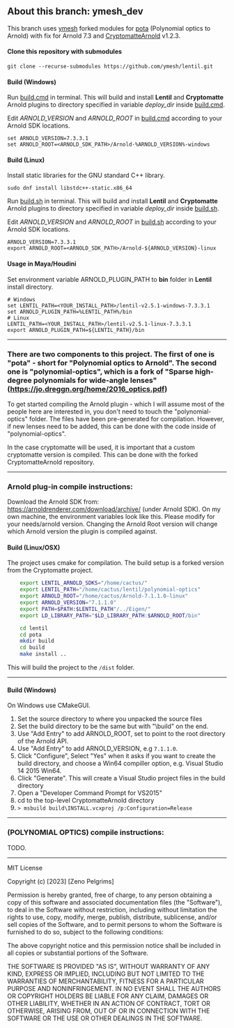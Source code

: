 ## About this branch: ymesh_dev
This branch uses  [ymesh](https://github.com/ymesh) forked modules for [pota](https://github.com/ymesh/pota) (Polynomial optics to Arnold) with fix for Arnold 7.3 and [CryptomatteArnold](https://github.com/ymesh/CryptomatteArnold.git) v1.2.3.


#### Clone this repository with submodules
```
git clone --recurse-submodules https://github.com/ymesh/lentil.git
```

#### Build (Windows)
Run [build.cmd](build.cmd) in terminal. This will build and install __Lentil__ and __Cryptomatte__ Arnold plugins
to directory specified in variable *deploy_dir* inside [build.cmd](build.cmd).

Edit *ARNOLD_VERSION* and *ARNOLD_ROOT* in [build.cmd](build.cmd) according to your Arnold SDK locations.
```
set ARNOLD_VERSION=7.3.3.1
set ARNOLD_ROOT=<ARNOLD_SDK_PATH>/Arnold-%ARNOLD_VERSION%-windows
```

#### Build (Linux)
Install static libraries for the GNU standard C++ library.
```
sudo dnf install libstdc++-static.x86_64
```
Run [build.sh](build.sh) in terminal. This will build and install __Lentil__ and __Cryptomatte__ Arnold plugins
to directory specified in variable *deploy_dir* inside [build.sh](build.sh).

Edit *ARNOLD_VERSION* and *ARNOLD_ROOT* in [build.sh](build.sh) according to your Arnold SDK locations.
```
ARNOLD_VERSION=7.3.3.1
export ARNOLD_ROOT=<ARNOLD_SDK_PATH>/Arnold-${ARNOLD_VERSION}-linux
```

#### Usage in Maya/Houdini
Set environment variable ARNOLD_PLUGIN_PATH to __bin__ folder in __Lentil__ install directory.
```
# Windows
set LENTIL_PATH=<YOUR_INSTALL_PATH>/lentil-v2.5.1-windows-7.3.3.1
set ARNOLD_PLUGIN_PATH=%LENTIL_PATH%/bin
# Linux
LENTIL_PATH=<YOUR_INSTALL_PATH>/lentil-v2.5.1-linux-7.3.3.1
export ARNOLD_PLUGIN_PATH=${LENTIL_PATH}/bin
```
-----

### There are two components to this project. The first of one is "pota" - short for "Polynomial optics to Arnold". The second one is "polynomial-optics", which is a fork of "Sparse high-degree polynomials for wide-angle lenses" (https://jo.dreggn.org/home/2016_optics.pdf)

  

To get started compiling the Arnold plugin - which I will assume most of the people here are interested in, you don't need to touch the "polynomial-optics" folder. The files have been pre-generated for compilation. However, if new lenses need to be added, this can be done with the code inside of "polynomial-optics".


In the case cryptomatte will be used, it is important that a custom cryptomatte version is compiled. This can be done with the forked CryptomatteArnold repository.

-----
  

### Arnold plug-in compile instructions:

  
Download the Arnold SDK from: https://arnoldrenderer.com/download/archive/ (under Arnold SDK). On my own machine, the environment variables look like this. Please modify for your needs/arnold version. Changing the Arnold Root version will change which Arnold version the plugin is compiled against.

#### Build (Linux/OSX)

The project uses cmake for compilation. The build setup is a forked version from the Cryptomatte project.

```bash
    export LENTIL_ARNOLD_SDKS="/home/cactus/"
    export LENTIL_PATH="/home/cactus/lentil/polynomial-optics"
    export ARNOLD_ROOT="/home/cactus/Arnold-7.1.1.0-linux"
    export ARNOLD_VERSION="7.1.1.0"
    export PATH=$PATH:$LENTIL_PATH"/../Eigen/"
    export LD_LIBRARY_PATH="$LD_LIBRARY_PATH:$ARNOLD_ROOT/bin"
```


```bash
    cd lentil
    cd pota
    mkdir build
    cd build
    make install ..
```

This will build the project to the `/dist` folder.

----- 

#### Build (Windows)

On Windows use CMakeGUI.

1. Set the source directory to where you unpacked the source files
2. Set the build directory to be the same but with "\build" on the end.
3. Use "Add Entry" to add ARNOLD_ROOT, set to point to the root directory of the Arnold API.
4. Use "Add Entry" to add ARNOLD_VERSION, e.g `7.1.1.0`.
5. Click "Configure", Select "Yes" when it asks if you want to create the build directory, and choose a Win64 compiller option, e.g. Visual Studio 14 2015 Win64.
6. Click "Generate". This will create a Visual Studio project files in the build directory
7. Open a "Developer Command Prompt for VS2015"
8. cd to the top-level CryptomatteArnold directory
9. `> msbuild build\INSTALL.vcxproj /p:Configuration=Release`



-------

  

### (POLYNOMIAL OPTICS) compile instructions:

  

TODO.


-----


MIT License

Copyright (c) [2023] [Zeno Pelgrims]

Permission is hereby granted, free of charge, to any person obtaining a copy
of this software and associated documentation files (the "Software"), to deal
in the Software without restriction, including without limitation the rights
to use, copy, modify, merge, publish, distribute, sublicense, and/or sell
copies of the Software, and to permit persons to whom the Software is
furnished to do so, subject to the following conditions:

The above copyright notice and this permission notice shall be included in all
copies or substantial portions of the Software.

THE SOFTWARE IS PROVIDED "AS IS", WITHOUT WARRANTY OF ANY KIND, EXPRESS OR
IMPLIED, INCLUDING BUT NOT LIMITED TO THE WARRANTIES OF MERCHANTABILITY,
FITNESS FOR A PARTICULAR PURPOSE AND NONINFRINGEMENT. IN NO EVENT SHALL THE
AUTHORS OR COPYRIGHT HOLDERS BE LIABLE FOR ANY CLAIM, DAMAGES OR OTHER
LIABILITY, WHETHER IN AN ACTION OF CONTRACT, TORT OR OTHERWISE, ARISING FROM,
OUT OF OR IN CONNECTION WITH THE SOFTWARE OR THE USE OR OTHER DEALINGS IN THE
SOFTWARE.
